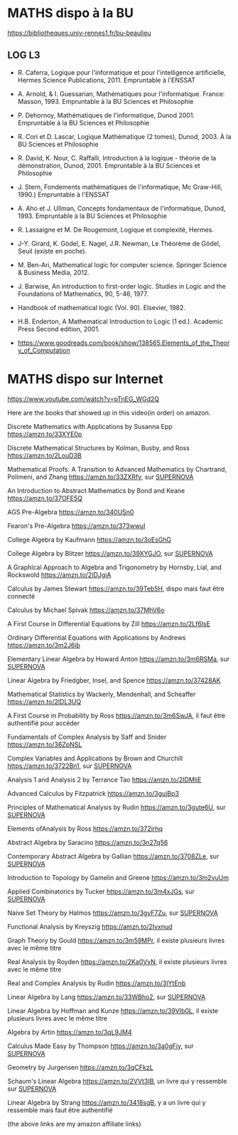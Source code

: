 # MATHS dispo à la BU

https://bibliotheques.univ-rennes1.fr/bu-beaulieu

## LOG L3

- R. Caferra, Logique pour l'informatique et pour l'intelligence artificielle, Hermes Science Publications, 2011. Empruntable à l'ENSSAT
- A. Arnold, & I. Guessarian, Mathématiques pour l'informatique. France: Masson, 1993. Empruntable à la BU Sciences et Philosophie
- P. Dehornoy, Mathématiques de l'informatique, Dunod 2001. Empruntable à la BU Sciences et Philosophie
- R. Cori et D. Lascar, Logique Mathématique (2 tomes), Dunod, 2003. À la BU Sciences et Philosophie
- R. David, K. Nour, C. Raffalli, Introduction à la logique - théorie de la démonstration, Dunod, 2001. Empruntable à la BU Sciences et Philosophie
- J. Stern, Fondements mathématiques de l'informatique, Mc Graw-Hill, 1990.)  Empruntable à l'ENSSAT
- A. Aho et J. Ullman, Concepts fondamentaux de l'informatique, Dunod, 1993. Empruntable à la BU Sciences et Philosophie
- R. Lassaigne et M. De Rougemont, Logique et complexité, Hermes.
- J-Y. Girard, K. Gödel, E. Nagel, J.R. Newman, Le Théorème de Gödel, Seuil (existe en poche).
- M. Ben-Ari, Mathematical logic for computer science. Springer Science & Business Media, 2012.
- J. Barwise, An introduction to first-order logic. Studies in Logic and the Foundations of Mathematics, 90, 5-46, 1977.
- Handbook of mathematical logic (Vol. 90). Elsevier, 1982.
- H.B. Enderton, A Mathematical Introduction to Logic (1 ed.). Academic Press Second edition, 2001.

- https://www.goodreads.com/book/show/138565.Elements_of_the_Theory_of_Computation

# MATHS dispo sur Internet

https://www.youtube.com/watch?v=pTnEG_WGd2Q

Here are the books that showed up in this video(in order) on amazon.

Discrete Mathematics with Applications by Susanna Epp
https://amzn.to/33XYE0p

Discrete Mathematical Structures by Kolman, Busby, and Ross
https://amzn.to/2LouD3B

Mathematical Proofs: A Transition to Advanced Mathematics by Chartrand, Polimeni, and Zhang
https://amzn.to/33ZXRfv, sur [SUPERNOVA](https://passerelle.univ-rennes1.fr/login?url=https://search.ebscohost.com/login.aspx?direct=true&db=edsoai&AN=edsoai.on1077286525&lang=fr&site=eds-live)

An Introduction to Abstract Mathematics by Bond and Keane
https://amzn.to/37OFE5Q

AGS Pre-Algebra
https://amzn.to/340USn0

Fearon's Pre-Algebra
https://amzn.to/373wwuI

College Algebra by Kaufmann
https://amzn.to/3oEsGhG

College Algebra by Blitzer
https://amzn.to/39XYGJO, sur [SUPERNOVA](https://passerelle.univ-rennes1.fr/login?url=https://search.ebscohost.com/login.aspx?direct=true&db=edsoai&AN=edsoai.on1077286435&lang=fr&site=eds-live)

A Graphical Approach to Algebra and Trigonometry by Hornsby, Lial, and Rockswold
https://amzn.to/2IDJgiA

Calculus by James Stewart
https://amzn.to/39Teb5H, dispo mais faut être connecté

Calculus by Michael Spivak
https://amzn.to/37MhV6o

A First Course in Differential Equations by Zill
https://amzn.to/2Lf6lsE

Ordinary Differential Equations with Applications by Andrews
https://amzn.to/3m2J6ib

Elementary Linear Algebra by Howard Anton
https://amzn.to/3m6RSMa, sur [SUPERNOVA](https://passerelle.univ-rennes1.fr/login?url=https://search.ebscohost.com/login.aspx?direct=true&db=edsoai&AN=edsoai.on1027425608&lang=fr&site=eds-live)

Linear Algebra by Friedgber, Insel, and Spence
https://amzn.to/37428AK

Mathematical Statistics by Wackerly, Mendenhall, and Scheaffer
https://amzn.to/2IDL3UQ

A First Course in Probability by Ross
https://amzn.to/3m6SwJA, il faut être authentifié pour accèder

Fundamentals of Complex Analysis by Saff and Snider
https://amzn.to/36ZpNSL

Complex Variables and Applications by Brown and Churchill
https://amzn.to/3722Bn1, sur [SUPERNOVA](https://passerelle.univ-rennes1.fr/login?url=https://search.ebscohost.com/login.aspx?direct=true&db=cat06143a&AN=bur.106594&lang=fr&site=eds-live)

Analysis 1 and Analysis 2 by Terrance Tao
https://amzn.to/2IDMliE

Advanced Calculus by Fitzpatrick
https://amzn.to/3gujBp3

Principles of Mathematical Analysis by Rudin
https://amzn.to/3gute6U, sur [SUPERNOVA](https://passerelle.univ-rennes1.fr/login?url=https://search.ebscohost.com/login.aspx?direct=true&db=edsair&AN=edsair.doi...........b1b43ed4aa8bc7c377f1e0ef2fed4a84&lang=fr&site=eds-live)

Elements ofAnalysis by Ross
https://amzn.to/372irhq

Abstract Algebra by Saracino
https://amzn.to/3n27q56

Contemporary Abstract Algebra by Gallian
https://amzn.to/3708ZLe, sur [SUPERNOVA](https://passerelle.univ-rennes1.fr/login?url=https://search.ebscohost.com/login.aspx?direct=true&db=edsoai&AN=edsoai.on1027423228&lang=fr&site=eds-live)

Introduction to Topology by Gamelin and Greene
https://amzn.to/3m2vuUm

Applied Combinatorics by Tucker
https://amzn.to/3m4xJGs, sur [SUPERNOVA](https://passerelle.univ-rennes1.fr/login?url=https://search.ebscohost.com/login.aspx?direct=true&db=edsair&AN=edsair.doi...........c307cfd43b45bb7bfec7a24db0479185&lang=fr&site=eds-live)

Naive Set Theory by Halmos
https://amzn.to/3gyF7Zu, sur [SUPERNOVA](https://passerelle.univ-rennes1.fr/login?url=https://search.ebscohost.com/login.aspx?direct=true&db=cat06143a&AN=bur.69326&lang=fr&site=eds-live)

Functional Analysis by Kreyszig
https://amzn.to/2Iyxnud

Graph Theory by Gould
https://amzn.to/3m59MPr, il existe plusieurs livres avec le même titre

Real Analysis by Royden
https://amzn.to/2Ka0VyN, il existe plusieurs livres avec le même titre

Real and Complex Analysis by Rudin
https://amzn.to/3lYtEnb

Linear Algebra by Lang
https://amzn.to/33WBho2, sur [SUPERNOVA](https://passerelle.univ-rennes1.fr/login?url=https://search.ebscohost.com/login.aspx?direct=true&db=edsebk&AN=2768098&lang=fr&site=eds-live)

Linear Algebra by Hoffman and Kunze
https://amzn.to/39VIb0L, il existe plusieurs livres avec le même titre

Algebra by Artin
https://amzn.to/3qL9JM4

Calculus Made Easy by Thompson
https://amzn.to/3a0gFiy, sur [SUPERNOVA](https://passerelle.univ-rennes1.fr/login?url=https://search.ebscohost.com/login.aspx?direct=true&db=edsbas&AN=edsbas.F779E651&lang=fr&site=eds-live)

Geometry by Jurgensen
https://amzn.to/3qCFkzL

Schaum's Linear Algebra
https://amzn.to/2VVt3IB, un livre qui y ressemble sur [SUPERNOVA](https://passerelle.univ-rennes1.fr/login?url=https://search.ebscohost.com/login.aspx?direct=true&db=cat06143a&AN=bur.102642&lang=fr&site=eds-live)

Linear Algebra by Strang
https://amzn.to/3418sqB, y a un livre qui y ressemble mais faut être authentifié

(the above links are my amazon affiliate links)
